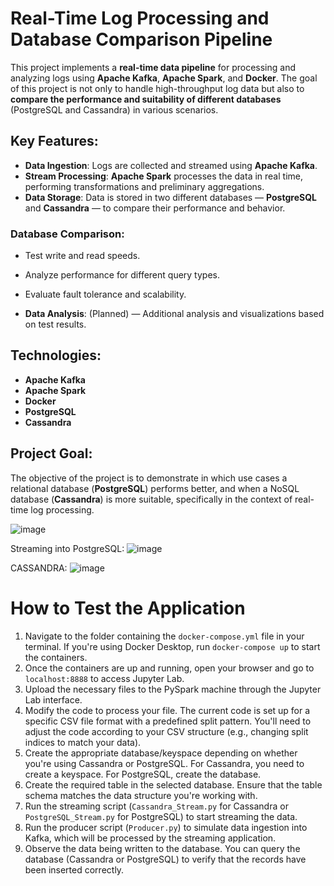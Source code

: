 # Real-Time Log Processing and Database Comparison Pipeline

This project implements a **real-time data pipeline** for processing and analyzing logs using **Apache Kafka**, **Apache Spark**, and **Docker**. The goal of this project is not only to handle high-throughput log data but also to **compare the performance and suitability of different databases** (PostgreSQL and Cassandra) in various scenarios.

## Key Features:
- **Data Ingestion**: Logs are collected and streamed using **Apache Kafka**.
- **Stream Processing**: **Apache Spark** processes the data in real time, performing transformations and preliminary aggregations.
- **Data Storage**: Data is stored in two different databases — **PostgreSQL** and **Cassandra** — to compare their performance and behavior.

### Database Comparison:
- Test write and read speeds.
- Analyze performance for different query types.
- Evaluate fault tolerance and scalability.

- **Data Analysis**: (Planned) — Additional analysis and visualizations based on test results.

## Technologies:
- **Apache Kafka**
- **Apache Spark**
- **Docker**
- **PostgreSQL**
- **Cassandra**

## Project Goal:
The objective of the project is to demonstrate in which use cases a relational database (**PostgreSQL**) performs better, and when a NoSQL database (**Cassandra**) is more suitable, specifically in the context of real-time log processing.


![image](https://github.com/user-attachments/assets/04809455-1dda-4a0c-97fa-de1d3031ea90)

Streaming into PostgreSQL:
![image](https://github.com/user-attachments/assets/baab1fcd-720c-4809-8681-d24adb2fae56)

CASSANDRA:
![image](https://github.com/user-attachments/assets/0cf7b9a9-7cbb-438e-bc93-a9ecb1cef55d)


# How to Test the Application

1. Navigate to the folder containing the `docker-compose.yml` file in your terminal. If you're using Docker Desktop, run `docker-compose up` to start the containers.
2. Once the containers are up and running, open your browser and go to `localhost:8888` to access Jupyter Lab.
3. Upload the necessary files to the PySpark machine through the Jupyter Lab interface.
4. Modify the code to process your file. The current code is set up for a specific CSV file format with a predefined split pattern. You'll need to adjust the code according to your CSV structure (e.g., changing split indices to match your data).
5. Create the appropriate database/keyspace depending on whether you're using Cassandra or PostgreSQL. For Cassandra, you need to create a keyspace. For PostgreSQL, create the database.
6. Create the required table in the selected database. Ensure that the table schema matches the data structure you're working with.
7. Run the streaming script (`Cassandra_Stream.py` for Cassandra or `PostgreSQL_Stream.py` for PostgreSQL) to start streaming the data.
8. Run the producer script (`Producer.py`) to simulate data ingestion into Kafka, which will be processed by the streaming application.
9. Observe the data being written to the database. You can query the database (Cassandra or PostgreSQL) to verify that the records have been inserted correctly.
